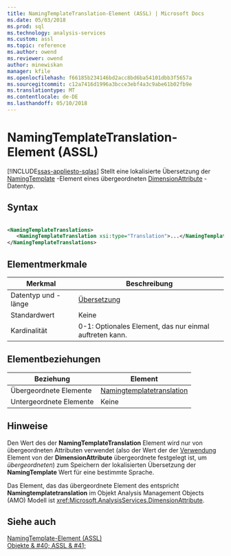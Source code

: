 ```yaml
---
title: NamingTemplateTranslation-Element (ASSL) | Microsoft Docs
ms.date: 05/03/2018
ms.prod: sql
ms.technology: analysis-services
ms.custom: assl
ms.topic: reference
ms.author: owend
ms.reviewer: owend
author: minewiskan
manager: kfile
ms.openlocfilehash: f66185b234146bd2acc8bd6ba54101dbb3f5657a
ms.sourcegitcommit: c12a7416d1996a3bcce3ebf4a3c9abe61b02fb9e
ms.translationtype: MT
ms.contentlocale: de-DE
ms.lasthandoff: 05/10/2018
---
```

# <a name="namingtemplatetranslation-element-assl"></a>NamingTemplateTranslation-Element (ASSL)
[!INCLUDE[ssas-appliesto-sqlas](../../../includes/ssas-appliesto-sqlas.md)]
  Stellt eine lokalisierte Übersetzung der [NamingTemplate](../../../analysis-services/scripting/properties/namingtemplate-element-assl.md) -Element eines übergeordneten [DimensionAttribute](../../../analysis-services/scripting/data-type/dimensionattribute-data-type-assl.md) -Datentyp.  
  
## <a name="syntax"></a>Syntax  
  
```xml  
  
<NamingTemplateTranslations>  
   <NamingTemplateTranslation xsi:type="Translation">...</NamingTemplateTranslation>  
</NamingTemplateTranslations>  
```  
  
## <a name="element-characteristics"></a>Elementmerkmale  
  
|Merkmal|Beschreibung|  
|--------------------|-----------------|  
|Datentyp und -länge|[Übersetzung](../../../analysis-services/scripting/objects/translation-element-assl.md)|  
|Standardwert|Keine|  
|Kardinalität|0-1: Optionales Element, das nur einmal auftreten kann.|  
  
## <a name="element-relationships"></a>Elementbeziehungen  
  
|Beziehung|Element|  
|------------------|-------------|  
|Übergeordnete Elemente|[Namingtemplatetranslation](../../../analysis-services/scripting/collections/namingtemplatetranslations-element-assl.md)|  
|Untergeordnete Elemente|Keine|  
  
## <a name="remarks"></a>Hinweise  
 Den Wert des der **NamingTemplateTranslation** Element wird nur von übergeordneten Attributen verwendet (also der Wert der der [Verwendung](../../../analysis-services/scripting/properties/usage-element-dimensionattribute-assl.md) Element von der **DimensionAttribute** übergeordnete festgelegt ist, um *übergeordneten*) zum Speichern der lokalisierten Übersetzung der **NamingTemplate** Wert für eine bestimmte Sprache.  
  
 Das Element, das das übergeordnete Element des entspricht **Namingtemplatetranslation** im Objekt Analysis Management Objects (AMO) Modell ist <xref:Microsoft.AnalysisServices.DimensionAttribute>.  
  
## <a name="see-also"></a>Siehe auch  
 [NamingTemplate-Element &#40;ASSL&#41;](../../../analysis-services/scripting/properties/namingtemplate-element-assl.md)   
 [Objekte & #40; ASSL & #41;](../../../analysis-services/scripting/objects/objects-assl.md)  
  
  
